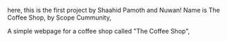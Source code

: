 here, this is the first project by Shaahid Pamoth and Nuwan! 
Name is The Coffee Shop,
by Scope Cummunity,

A simple webpage for a coffee shop called "The Coffee Shop",
